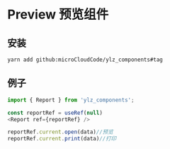 # Preview 预览组件


## 安装

```yarn add github:microCloudCode/ylz_components#tag```

## 例子

```javascript
import { Report } from 'ylz_components';

const reportRef = useRef(null)
<Report ref={reportRef} />

reportRef.current.open(data)//预览
reportRef.current.print(data)//打印

```